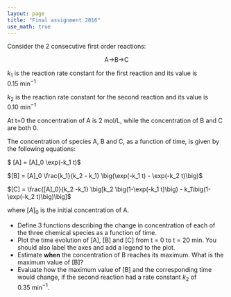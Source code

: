 ```yaml
---
layout: page
title: "Final assignment 2016"
use_math: true
--- 
```

Consider the 2 consecutive first order reactions:


<center>A->B->C</center>

$k_1$ is the reaction rate constant for the first reaction and its value is
$0.15\ \mathrm{min^{-1}}$

$k_2$ is the reaction rate constant for the second reaction and its value is
$0.10\ \mathrm{min^{-1}}$

At t=0 the concentration of A is 2 mol/L, while the concentration of B and C are
both 0.

The concentration of species A, B and C, as a function of time, is given by the
following equations:

$ [A] = [A]_0 \exp(-k_1 t)$

$[B] = [A]_0 \frac{k_1}{k_2 - k_1} \big(\exp(-k_1 t) - \exp(-k_2 t)\big)$

$[C] = \frac{[A]_0}{k_2 -k_1} \big[k_2 \big(1-\exp(-k_1 t)\big) -
k_1\big(1-\exp(-k_2 t)\big)\big]$

where $[A]_0$ is the initial concentration of A.


* Define 3 functions describing the change in concentration of each of the three
chemical species as a function of time.
* Plot the time evolution of [A], [B] and [C] from t = 0 to t = 20 min. You
should also label the axes and add a legend to the plot.
* Estimate **when** the concentration of B reaches its maximum. What is the
maximum value of [B]?
* Evaluate how the maximum value of [B] and the corresponding time would change,
if the second reaction had a rate constant $k_2$ of $0.35\ \mathrm{min^{-1}}$.
